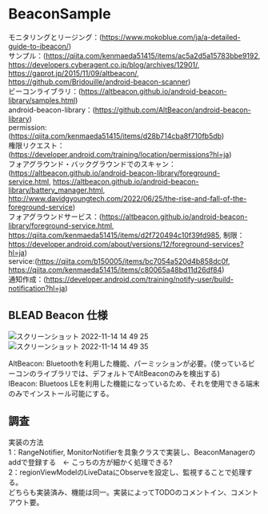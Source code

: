# BeaconSample

モニタリングとリージング：(https://www.mokoblue.com/ja/a-detailed-guide-to-ibeacon/)<br>
サンプル：(https://qiita.com/kenmaeda51415/items/ac5a2d5a15783bbe9192, https://developers.cyberagent.co.jp/blog/archives/12901/, https://gaprot.jp/2015/11/09/altbeacon/, https://github.com/Bridouille/android-beacon-scanner)<br>
ビーコンライブラリ：(https://altbeacon.github.io/android-beacon-library/samples.html)<br>
android-beacon-library：(https://github.com/AltBeacon/android-beacon-library)<br>
permission:(https://qiita.com/kenmaeda51415/items/d28b714cba8f710fb5db)<br>
権限リクエスト：(https://developer.android.com/training/location/permissions?hl=ja)<br>
フォアグラウンド・バックグラウンドでのスキャン：(https://altbeacon.github.io/android-beacon-library/foreground-service.html, https://altbeacon.github.io/android-beacon-library/battery_manager.html, http://www.davidgyoungtech.com/2022/06/25/the-rise-and-fall-of-the-foreground-service)<br> フォアグラウンドサービス：(https://altbeacon.github.io/android-beacon-library/foreground-service.html, https://qiita.com/kenmaeda51415/items/d2f720494c10f39fd985, 制限：https://developer.android.com/about/versions/12/foreground-services?hl=ja)<br>
service:(https://qiita.com/b150005/items/bc7054a520d4b858dc0f, https://qiita.com/kenmaeda51415/items/c80065a48bd11d26df84)<br>
通知作成：(https://developer.android.com/training/notify-user/build-notification?hl=ja)

## BLEAD Beacon 仕様
![スクリーンショット 2022-11-14 14 49 25](https://user-images.githubusercontent.com/96398365/201588351-3c8753c7-3811-492d-b93c-9f245508e9bb.png)
![スクリーンショット 2022-11-14 14 49 35](https://user-images.githubusercontent.com/96398365/201588664-a55b6d0f-4752-4558-835b-bd55be2e992f.png)
<br>

AltBeacon: Bluetoothを利用した機能、パーミッションが必要。(使っているビーコンのライブラリでは、デフォルトでAltBeaconのみを検出する)<br>
IBeacon: Bluetoos LEを利用した機能になっているため、それを使用できる端末のみでインストール可能にする。<br>

## 調査
実装の方法<br>
  1：RangeNotifier, MonitorNotifierを具象クラスで実装し、BeaconManagerのaddで登録する　← こっちの方が細かく処理できる?<br>
  2：regionViewModelのLiveDataにObserveを設定し、監視することで処理する。<br>
どちらも実装済み、機能は同一。実装によってTODOのコメントイン、コメントアウト要。
